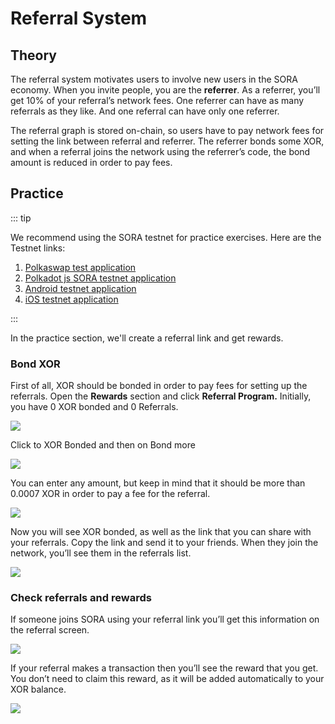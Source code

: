 # Referral System

## Theory

The referral system motivates users to involve new users in the SORA economy. When you invite people, you are the **referrer**. As a referrer, you’ll get 10% of your referral’s network fees. One referrer can have as many referrals as they like. And one referral can have only one referrer.

The referral graph is stored on-chain, so users have to pay network fees for setting the link between referral and referrer. The referrer bonds some XOR, and when a referral joins the network using the referrer’s code, the bond amount is reduced in order to pay fees.

## Practice

::: tip

We recommend using the SORA testnet for practice exercises. Here are the Testnet links:

1. [Polkaswap test application](https://test.polkaswap.io/)
2. [Polkadot js SORA testnet application](https://polkadot.js.org/apps/?rpc=wss%3A%2F%2Fws.stage.sora2.soramitsu.co.jp#/explorer)
3. [Android testnet application](https://play.google.com/store/apps/details?id=jp.co.soramitsu.sora.communitytesting&hl=en&gl=US)
4. [iOS testnet application](https://testflight.apple.com/join/670hF438)

:::

In the practice section, we'll create a referral link and get rewards.

### Bond XOR

First of all, XOR should be bonded in order to pay fees for setting up the referrals. Open the **Rewards** section and click **Referral Program.** Initially, you have 0 XOR bonded and 0 Referrals.

![](<.gitbook/assets/Untitled(14).png>)

Click to XOR Bonded and then on Bond more

![](<.gitbook/assets/Untitled(1)(12).png>)

You can enter any amount, but keep in mind that it should be more than 0.0007 XOR in order to pay a fee for the referral.

![](<.gitbook/assets/Untitled(2)(8).png>)

Now you will see XOR bonded, as well as the link that you can share with your referrals. Copy the link and send it to your friends. When they join the network, you’ll see them in the referrals list.

![](<.gitbook/assets/Untitled(3)(1).png>)

### Check referrals and rewards

If someone joins SORA using your referral link you’ll get this information on the referral screen.

![](<.gitbook/assets/Untitled(4)(1).png>)

If your referral makes a transaction then you’ll see the reward that you get. You don’t need to claim this reward, as it will be added automatically to your XOR balance.

![](<.gitbook/assets/Untitled(5)(10).png>)
